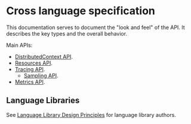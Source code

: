 # Cross language specification

This documentation serves to document the "look and feel" of the API. It
describes the key types and the overall behavior.

Main APIs:

- [DistributedContext API](distributedcontext-api.md).
- [Resources API](resources-api.md).
- [Tracing API](tracing-api.md).
  - [Sampling API](sampling-api.md).
- [Metrics API](metrics-api.md).

## Language Libraries

See [Language Library Design Principles](library-guidelines.md) for language library authors.

